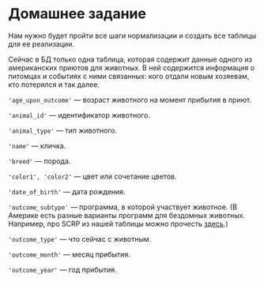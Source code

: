 # Домашнее задание
Нам нужно будет пройти все шаги нормализации и создать все таблицы для ее реализации. 

Сейчас в БД только одна таблица, которая содержит данные одного из американских приютов для животных. В ней содержится информация о питомцах и событиях с ними связанных: кого отдали новым хозяевам, кто потерялся и так далее. 

`'age_upon_outcome'` — возраст животного на момент прибытия в приют.

`'animal_id'` — идентификатор животного.

`'animal_type'` — тип животного. 

`'name'` — кличка. 

`'breed'` — порода.

`'color1', 'color2'` — цвет или сочетание цветов. 

`'date_of_birth'` — дата рождения. 

`'outcome_subtype'` — программа, в которой участвует животное. (В Америке есть разные варианты программ для бездомных животных. Например, про SCRP из нашей таблицы можно прочесть [здесь](https://www.maddiesfund.org/austin-animal-services-stray-cat-return-program.htm).)

`'outcome_type'` — что сейчас с животным. 

`'outcome_month'` — месяц прибытия. 

`'outcome_year'` — год прибытия.